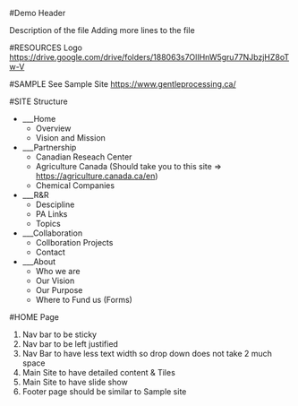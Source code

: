 #Demo Header

Description of the file
Adding more lines to the file

#RESOURCES
Logo
https://drive.google.com/drive/folders/188063s7OlIHnW5gru77NJbzjHZ8oTw-V

#SAMPLE
See Sample Site 
https://www.gentleprocessing.ca/

#SITE Structure
- ___Home
   - Overview
   - Vision and Mission
- ___Partnership
   - Canadian Reseach Center
   - Agriculture Canada (Should take you to this site => https://agriculture.canada.ca/en)
   - Chemical Companies
- ___R&R
   - Descipline
   - PA Links
   - Topics 
- ___Collaboration 
   - Collboration Projects 
   - Contact 
- ___About
   - Who we are
   - Our Vision 
   - Our Purpose
   - Where to Fund us (Forms)
      

#HOME Page
1. Nav bar to be sticky 
2. Nav bar to be left justified 
3. Nav Bar to have less text width so drop down does not take 2 much space 
4. Main Site to have detailed content & Tiles  
5. Main Site to have slide show
6. Footer page should be similar to Sample site 


